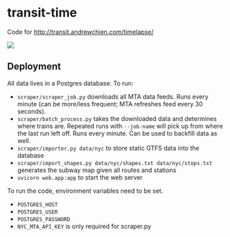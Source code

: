 # transit-time

Code for http://transit.andrewchien.com/timelapse/

![](https://raw.githubusercontent.com/achien/transit-time/master/.github/timelapse.gif)

## Deployment

All data lives in a Postgres database. To run:
* `scraper/scraper_job.py` downloads all MTA data feeds. Runs every minute (can be more/less frequent; MTA refreshes feed every 30 seconds).
* `scraper/batch_process.py` takes the downloaded data and determines where trains are. Repeated runs with `--job-name` will pick up from where the last run left off. Runs every minute. Can be used to backfill data as well.
* `scraper/importer.py data/nyc` to store static GTFS data into the database
* `scraper/import_shapes.py data/nyc/shapes.txt data/nyc/stops.txt` generates the subway map given all routes and stations
* `uvicorn web.app:app` to start the web server

To run the code, environment variables need to be set.
* `POSTGRES_HOST`
* `POSTGRES_USER`
* `POSTGRES_PASSWORD`
* `NYC_MTA_API_KEY` is only required for scraper.py
